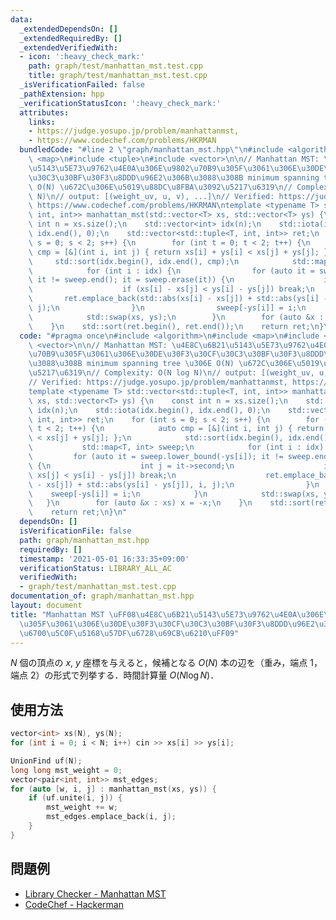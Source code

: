 ```yaml
---
data:
  _extendedDependsOn: []
  _extendedRequiredBy: []
  _extendedVerifiedWith:
  - icon: ':heavy_check_mark:'
    path: graph/test/manhattan_mst.test.cpp
    title: graph/test/manhattan_mst.test.cpp
  _isVerificationFailed: false
  _pathExtension: hpp
  _verificationStatusIcon: ':heavy_check_mark:'
  attributes:
    links:
    - https://judge.yosupo.jp/problem/manhattanmst,
    - https://www.codechef.com/problems/HKRMAN
  bundledCode: "#line 2 \"graph/manhattan_mst.hpp\"\n#include <algorithm>\n#include\
    \ <map>\n#include <tuple>\n#include <vector>\n\n// Manhattan MST: \u4E8C\u6B21\
    \u5143\u5E73\u9762\u4E0A\u306E\u9802\u70B9\u305F\u3061\u306E\u30DE\u30F3\u30CF\
    \u30C3\u30BF\u30F3\u8DDD\u96E2\u306B\u3088\u308B minimum spanning tree \u306E\
    \ O(N) \u672C\u306E\u5019\u88DC\u8FBA\u3092\u5217\u6319\n// Complexity: O(N log\
    \ N)\n// output: [(weight_uv, u, v), ...]\n// Verified: https://judge.yosupo.jp/problem/manhattanmst,\
    \ https://www.codechef.com/problems/HKRMAN\ntemplate <typename T> std::vector<std::tuple<T,\
    \ int, int>> manhattan_mst(std::vector<T> xs, std::vector<T> ys) {\n    const\
    \ int n = xs.size();\n    std::vector<int> idx(n);\n    std::iota(idx.begin(),\
    \ idx.end(), 0);\n    std::vector<std::tuple<T, int, int>> ret;\n    for (int\
    \ s = 0; s < 2; s++) {\n        for (int t = 0; t < 2; t++) {\n            auto\
    \ cmp = [&](int i, int j) { return xs[i] + ys[i] < xs[j] + ys[j]; };\n       \
    \     std::sort(idx.begin(), idx.end(), cmp);\n            std::map<T, int> sweep;\n\
    \            for (int i : idx) {\n                for (auto it = sweep.lower_bound(-ys[i]);\
    \ it != sweep.end(); it = sweep.erase(it)) {\n                    int j = it->second;\n\
    \                    if (xs[i] - xs[j] < ys[i] - ys[j]) break;\n             \
    \       ret.emplace_back(std::abs(xs[i] - xs[j]) + std::abs(ys[i] - ys[j]), i,\
    \ j);\n                }\n                sweep[-ys[i]] = i;\n            }\n\
    \            std::swap(xs, ys);\n        }\n        for (auto &x : xs) x = -x;\n\
    \    }\n    std::sort(ret.begin(), ret.end());\n    return ret;\n}\n"
  code: "#pragma once\n#include <algorithm>\n#include <map>\n#include <tuple>\n#include\
    \ <vector>\n\n// Manhattan MST: \u4E8C\u6B21\u5143\u5E73\u9762\u4E0A\u306E\u9802\
    \u70B9\u305F\u3061\u306E\u30DE\u30F3\u30CF\u30C3\u30BF\u30F3\u8DDD\u96E2\u306B\
    \u3088\u308B minimum spanning tree \u306E O(N) \u672C\u306E\u5019\u88DC\u8FBA\u3092\
    \u5217\u6319\n// Complexity: O(N log N)\n// output: [(weight_uv, u, v), ...]\n\
    // Verified: https://judge.yosupo.jp/problem/manhattanmst, https://www.codechef.com/problems/HKRMAN\n\
    template <typename T> std::vector<std::tuple<T, int, int>> manhattan_mst(std::vector<T>\
    \ xs, std::vector<T> ys) {\n    const int n = xs.size();\n    std::vector<int>\
    \ idx(n);\n    std::iota(idx.begin(), idx.end(), 0);\n    std::vector<std::tuple<T,\
    \ int, int>> ret;\n    for (int s = 0; s < 2; s++) {\n        for (int t = 0;\
    \ t < 2; t++) {\n            auto cmp = [&](int i, int j) { return xs[i] + ys[i]\
    \ < xs[j] + ys[j]; };\n            std::sort(idx.begin(), idx.end(), cmp);\n \
    \           std::map<T, int> sweep;\n            for (int i : idx) {\n       \
    \         for (auto it = sweep.lower_bound(-ys[i]); it != sweep.end(); it = sweep.erase(it))\
    \ {\n                    int j = it->second;\n                    if (xs[i] -\
    \ xs[j] < ys[i] - ys[j]) break;\n                    ret.emplace_back(std::abs(xs[i]\
    \ - xs[j]) + std::abs(ys[i] - ys[j]), i, j);\n                }\n            \
    \    sweep[-ys[i]] = i;\n            }\n            std::swap(xs, ys);\n     \
    \   }\n        for (auto &x : xs) x = -x;\n    }\n    std::sort(ret.begin(), ret.end());\n\
    \    return ret;\n}\n"
  dependsOn: []
  isVerificationFile: false
  path: graph/manhattan_mst.hpp
  requiredBy: []
  timestamp: '2021-05-01 16:33:35+09:00'
  verificationStatus: LIBRARY_ALL_AC
  verifiedWith:
  - graph/test/manhattan_mst.test.cpp
documentation_of: graph/manhattan_mst.hpp
layout: document
title: "Manhattan MST \uFF08\u4E8C\u6B21\u5143\u5E73\u9762\u4E0A\u306E\u9802\u70B9\
  \u305F\u3061\u306E\u30DE\u30F3\u30CF\u30C3\u30BF\u30F3\u8DDD\u96E2\u306B\u3088\u308B\
  \u6700\u5C0F\u5168\u57DF\u6728\u69CB\u6210\uFF09"
---
```


$N$ 個の頂点の $x$, $y$ 座標を与えると，候補となる $O(N)$ 本の辺を（重み，端点 1，端点 2）の形式で列挙する．時間計算量 $O(N \log N)$．

## 使用方法

```cpp
vector<int> xs(N), ys(N);
for (int i = 0; i < N; i++) cin >> xs[i] >> ys[i];

UnionFind uf(N);
long long mst_weight = 0;
vector<pair<int, int>> mst_edges;
for (auto [w, i, j] : manhattan_mst(xs, ys)) {
    if (uf.unite(i, j)) {
        mst_weight += w;
        mst_edges.emplace_back(i, j);
    }
}
```

## 問題例

- [Library Checker - Manhattan MST](https://judge.yosupo.jp/problem/manhattanmst)
- [CodeChef - Hackerman](https://www.codechef.com/problems/HKRMAN)
